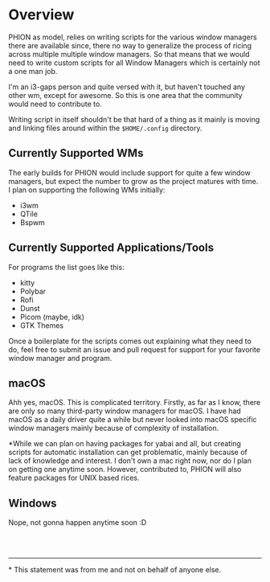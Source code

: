 # Overview

PHION as model, relies on writing scripts for the various window managers there are available since, there no way to generalize the process of ricing across multiple multiple window managers. So that means that we would need to write custom scripts for all Window Managers which is certainly not a one man job.

I'm an i3-gaps person and quite versed with it, but haven't touched any other wm, except for awesome. So this is one area that the community would need to contribute to.

Writing script in itself shouldn't be that hard of a thing as it mainly is moving and linking files around within the `$HOME/.config` directory.

## Currently Supported WMs

The early builds for PHION would include support for quite a few window managers, but expect the number to grow as the project matures with time.
I plan on supporting the following WMs initially:
- i3wm
- QTile
- Bspwm

## Currently Supported Applications/Tools

For programs the list goes like this:
- kitty
- Polybar
- Rofi
- Dunst
- Picom (maybe, idk)
- GTK Themes

Once a boilerplate for the scripts comes out explaining what they need to do, feel free to submit an issue and pull request for support for your favorite window manager and program.

## macOS

Ahh yes, macOS. This is complicated territory. Firstly, as far as I know, there are only so many third-party window managers for macOS. I have had macOS as a daily driver quite a while but never looked into macOS specific window managers mainly because of complexity of installation.

\*While we can plan on having packages for yabai and all, but creating scripts for automatic installation can get problematic, mainly because of lack of knowledge and interest. I don't own a mac right now, nor do I plan on getting one anytime soon. However, contributed to, PHION will also feature packages for UNIX based rices.

## Windows

Nope, not gonna happen anytime soon :D

<br><br>

---
\* This statement was from me and not on behalf of anyone else.